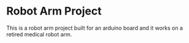 # Robot Arm Project

This is a robot arm project built for an arduino board and it works on a retired medical robot arm.
